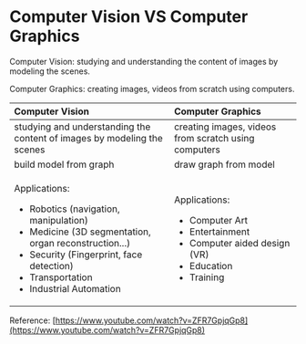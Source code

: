 # Computer Vision VS Computer Graphics

Computer Vision: studying and understanding the content of images by modeling the scenes.

Computer Graphics: creating images, videos from scratch using computers.

<table>
  <thead>
    <tr>
      <th style="text-align:left">Computer Vision</th>
      <th style="text-align:left">Computer Graphics</th>
    </tr>
  </thead>
  <tbody>
    <tr>
      <td style="text-align:left">studying and understanding the content of images by modeling the scenes</td>
      <td
      style="text-align:left">creating images, videos from scratch using computers</td>
    </tr>
    <tr>
      <td style="text-align:left">build model from graph</td>
      <td style="text-align:left">draw graph from model</td>
    </tr>
    <tr>
      <td style="text-align:left">
        <p>Applications:</p>
        <ul>
          <li>Robotics (navigation, manipulation)</li>
          <li>Medicine (3D segmentation, organ reconstruction...)</li>
          <li>Security (Fingerprint, face detection)</li>
          <li>Transportation</li>
          <li>Industrial Automation</li>
        </ul>
      </td>
      <td style="text-align:left">
        <p>Applications:</p>
        <ul>
          <li>Computer Art</li>
          <li>Entertainment</li>
          <li>Computer aided design (VR)</li>
          <li>Education</li>
          <li>Training</li>
        </ul>
      </td>
    </tr>
  </tbody>
</table>

Reference: [https://www.youtube.com/watch?v=ZFR7GpjqGp8](https://www.youtube.com/watch?v=ZFR7GpjqGp8)

